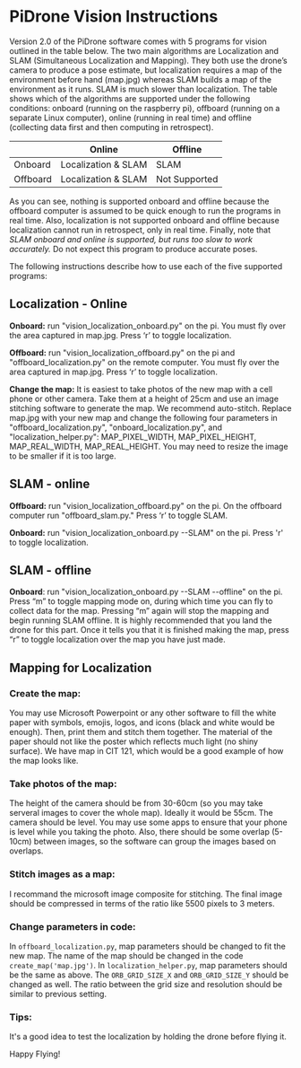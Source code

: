 ﻿

# PiDrone Vision Instructions


Version 2.0 of the PiDrone software comes with 5 programs for vision outlined in the table below. The two main algorithms are Localization and SLAM (Simultaneous Localization and Mapping). They both use the drone’s camera to produce a pose estimate, but localization requires a map of the environment before hand (map.jpg) whereas SLAM builds a map of the environment as it runs. SLAM is much slower than localization. The table shows which of the algorithms are supported under the following conditions: onboard (running on the raspberry pi), offboard (running on a separate Linux computer), online (running in real time) and offline (collecting data first and then computing in retrospect).

|          | Online              | Offline       |
|----------|---------------------|---------------|
| Onboard  | Localization & SLAM | SLAM          |
| Offboard | Localization & SLAM | Not Supported |


As you can see, nothing is supported onboard and offline because the offboard computer is assumed to be quick enough to run the programs in real time. Also, localization is not supported onboard and offline because localization cannot run
in retrospect, only in real time. Finally, note that *SLAM onboard and online is supported, but runs too slow to work accurately.* Do not expect this program to produce accurate poses.

The following instructions describe how to use each of the five supported programs:


## Localization - Online

**Onboard:** run "vision_localization_onboard.py" on the pi. You must fly over the area captured in map.jpg. Press ‘r’ to toggle localization.

**Offboard:** run "vision_localization_offboard.py" on the pi and "offboard_localization.py" on the remote computer. You must fly over the area captured in map.jpg. Press ‘r’ to toggle localization.


**Change the map:** It is easiest to take photos of the new map with a cell phone or other camera. Take them at a height of 25cm and use an image stitching software to generate the map. We recommend auto-stitch. Replace map.jpg with your new map and change the following four parameters in "offboard_localization.py", "onboard_localization.py", and "localization_helper.py": MAP_PIXEL_WIDTH, MAP_PIXEL_HEIGHT, MAP_REAL_WIDTH, MAP_REAL_HEIGHT. You may need to resize the image to be smaller if it is too large.

## SLAM - online

**Offboard:** run "vision_localization_offboard.py" on the pi. On the offboard computer run "offboard_slam.py." Press ‘r’ to toggle SLAM.

**Onboard:** run "vision_localization_onboard.py --SLAM" on the pi. Press 'r' to toggle localization.


## SLAM - offline

**Onboard**: run "vision_localization_onboard.py --SLAM --offline" on the pi. Press “m” to toggle mapping mode on, during which time you can fly to collect data for the map. Pressing “m” again will stop the mapping and begin running SLAM offline. It is highly recommended that you land the drone for this part. Once it tells you that it is finished making the map, press “r” to toggle localization over the map you have just made.


## Mapping for Localization

### Create the map:
You may use Microsoft Powerpoint or any other software to fill the white paper with symbols, emojis, logos, and icons (black and white would be enough). Then, print them and stitch them together. The material of the paper should not like the poster which reflects much light (no shiny surface). We have map in CIT 121, which would be a good example of how the map looks like.

### Take photos of the map:
The height of the camera should be from 30-60cm (so you may take serveral images to cover the whole map). Ideally it would be 55cm. The camera should be level. You may use some apps to ensure that your phone is level while you taking the photo. Also, there should be some overlap (5-10cm) between images, so the software can group the images based on overlaps.

### Stitch images as a map:
I recommand the microsoft image composite for stitching. The final image should be compressed in terms of the ratio like 5500 pixels to 3 meters.

### Change parameters in code:
In `offboard_localization.py`, map parameters should be changed to fit the new map. The name of the map should be changed in the code `create_map('map.jpg')`.
In `localization_helper.py`, map parameters should be the same as above. The `ORB_GRID_SIZE_X` and `ORB_GRID_SIZE_Y` should be changed as well. The ratio between the grid size and resolution should be similar to previous setting.

### Tips:
It's a good idea to test the localization by holding the drone before flying it.



Happy Flying!

